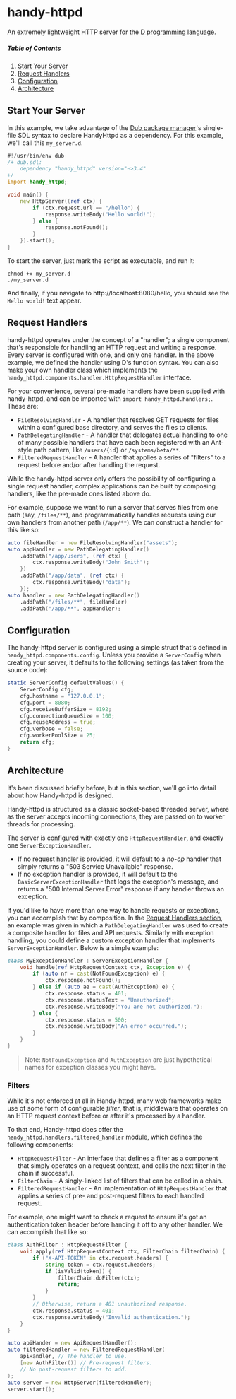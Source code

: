 # handy-httpd

An extremely lightweight HTTP server for the [D programming language](https://dlang.org/).

##### Table of Contents
1. [Start Your Server](#start-your-server)
2. [Request Handlers](#request-handlers)
3. [Configuration](#configuration)
4. [Architecture](#architecture)

## Start Your Server
In this example, we take advantage of the [Dub package manager](https://code.dlang.org/)'s single-file SDL syntax to declare HandyHttpd as a dependency. For this example, we'll call this `my_server.d`.
```d
#!/usr/bin/env dub
/+ dub.sdl:
	dependency "handy_httpd" version="~>3.4"
+/
import handy_httpd;

void main() {
	new HttpServer((ref ctx) {
		if (ctx.request.url == "/hello") {
			response.writeBody("Hello world!");
		} else {
			response.notFound();
		}
	}).start();
}
```
To start the server, just mark the script as executable, and run it:

```shell
chmod +x my_server.d
./my_server.d
```

And finally, if you navigate to http://localhost:8080/hello, you should see the `Hello world!` text appear.

## Request Handlers
handy-httpd operates under the concept of a "handler"; a single component that's responsible for handling an HTTP request and writing a response. Every server is configured with one, and only one handler. In the above example, we defined the handler using D's function syntax. You can also make your own handler class which implements the `handy_httpd.components.handler.HttpRequestHandler` interface.

For your convenience, several pre-made handlers have been supplied with handy-httpd, and can be imported with `import handy_httpd.handlers;`. These are:

- `FileResolvingHandler` - A handler that resolves GET requests for files within a configured base directory, and serves the files to clients.
- `PathDelegatingHandler` - A handler that delegates actual handling to one of many possible handlers that have each been registered with an Ant-style path pattern, like `/users/{id}` or `/systems/beta/**`.
- `FilteredRequestHandler` - A handler that applies a series of "filters" to a request before and/or after handling the request.

While the handy-httpd server only offers the possibility of configuring a single request handler, complex applications can be built by composing handlers, like the pre-made ones listed above do.

For example, suppose we want to run a server that serves files from one path (say, `/files/**`), and programmatically handles requests using our own handlers from another path (`/app/**`). We can construct a handler for this like so:
```d
auto fileHandler = new FileResolvingHandler("assets");
auto appHandler = new PathDelegatingHandler()
	.addPath("/app/users", (ref ctx) {
		ctx.response.writeBody("John Smith");
	})
	.addPath("/app/data", (ref ctx) {
		ctx.response.writeBody("data");
	});
auto handler = new PathDelegatingHandler()
	.addPath("/files/**", fileHandler)
	.addPath("/app/**", appHandler);
```

## Configuration
The handy-httpd server is configured using a simple struct that's defined in `handy_httpd.components.config`. Unless you provide a `ServerConfig` when creating your server, it defaults to the following settings (as taken from the source code):

```d
static ServerConfig defaultValues() {
	ServerConfig cfg;
	cfg.hostname = "127.0.0.1";
	cfg.port = 8080;
	cfg.receiveBufferSize = 8192;
	cfg.connectionQueueSize = 100;
	cfg.reuseAddress = true;
	cfg.verbose = false;
	cfg.workerPoolSize = 25;
	return cfg;
}
```

## Architecture
It's been discussed briefly before, but in this section, we'll go into detail about how Handy-httpd is designed.

Handy-httpd is structured as a classic socket-based threaded server, where as the server accepts incoming connections, they are passed on to worker threads for processing.

The server is configured with exactly one `HttpRequestHandler`, and exactly one `ServerExceptionHandler`.
- If no request handler is provided, it will default to a _no-op_ handler that simply returns a "503 Service Unavailable" response.
- If no exception handler is provided, it will default to the `BasicServerExceptionHandler` that logs the exception's message, and returns a "500 Internal Server Error" response if any handler throws an exception.

If you'd like to have more than one way to handle requests or exceptions, you can accomplish that by composition. In the [Request Handlers section](#request-handlers), an example was given in which a `PathDelegatingHandler` was used to create a composite handler for files and API requests. Similarly with exception handling, you could define a custom exception handler that implements `ServerExceptionHandler`. Below is a simple example:

```d
class MyExceptionHandler : ServerExceptionHandler {
	void handle(ref HttpRequestContext ctx, Exception e) {
		if (auto nf = cast(NotFoundException) e) {
			ctx.response.notFound();
		} else if (auto ae = cast(AuthException) e) {
			ctx.response.status = 401;
			ctx.response.statusText = "Unauthorized";
			ctx.response.writeBody("You are not authorized.");
		} else {
			ctx.response.status = 500;
			ctx.response.writeBody("An error occurred.");
		}
	}
}
```
> Note: `NotFoundException` and `AuthException` are just hypothetical names for exception classes you might have.

### Filters
While it's not enforced at all in Handy-httpd, many web frameworks make use of some form of configurable _filter_, that is, middleware that operates on an HTTP request context before or after it's processed by a handler.

To that end, Handy-httpd does offer the `handy_httpd.handlers.filtered_handler` module, which defines the following components:

- `HttpRequestFilter` - An interface that defines a filter as a component that simply operates on a request context, and calls the next filter in the chain if successful.
- `FilterChain` - A singly-linked list of filters that can be called in a chain.
- `FilteredRequestHandler` - An implementation of `HttpRequestHandler` that applies a series of pre- and post-request filters to each handled request.

For example, one might want to check a request to ensure it's got an authentication token header before handing it off to any other handler. We can accomplish that like so:

```d
class AuthFilter : HttpRequestFilter {
	void apply(ref HttpRequestContext ctx, FilterChain filterChain) {
		if ("X-API-TOKEN" in ctx.request.headers) {
			string token = ctx.request.headers;
			if (isValid(token)) {
				filterChain.doFilter(ctx);
				return;
			}
		}
		// Otherwise, return a 401 unauthorized response.
		ctx.response.status = 401;
		ctx.response.writeBody("Invalid authentication.");
	}
}

auto apiHander = new ApiRequestHandler();
auto filteredHandler = new FilteredRequestHandler(
	apiHandler, // The handler to use.
	[new AuthFilter()] // Pre-request filters.
	// No post-request filters to add.
);
auto server = new HttpServer(filteredHandler);
server.start();
```